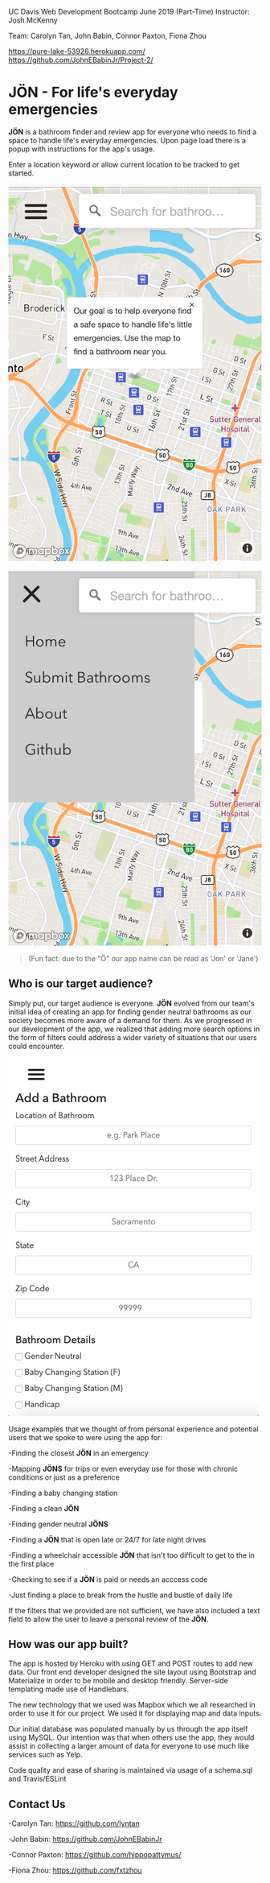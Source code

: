 UC Davis Web Development Bootcamp June 2019 (Part-Time)
Instructor: Josh McKenny

Team: Carolyn Tan, John Babin, Connor Paxton, Fiona Zhou

https://pure-lake-53926.herokuapp.com/
https://github.com/JohnEBabinJr/Project-2/

# JÖN - For life's everyday emergencies

**JÖN** is a bathroom finder and review app for everyone who needs to find a space to handle life's everyday emergencies. Upon page load there is a popup with instructions for the app's usage.

Enter a location keyword or allow current location to be tracked to get started.

![Image](https://raw.githubusercontent.com/JohnEBabinJr/Project-2/master/readme-img/startup.png)

![Image](https://raw.githubusercontent.com/JohnEBabinJr/Project-2/master/readme-img/navbar.png)

> (Fun fact: due to the "Ö" our app name can be read as 'Jon' or 'Jane')

## Who is our target audience?

Simply put, our target audience is everyone. **JÖN** evolved from our team's initial idea of creating an app for finding gender neutral bathrooms as our society becomes more aware of a demand for them. As we progressed in our development of the app, we realized that adding more search options in the form of filters could address a wider variety of situations that our users could encounter.

![Image](https://raw.githubusercontent.com/JohnEBabinJr/Project-2/master/readme-img/filters.png)

Usage examples that we thought of from personal experience and potential users that we spoke to were using the app for:

-Finding the closest **JÖN** in an emergency

-Mapping **JÖNS** for trips or even everyday use for those with chronic conditions or just as a preference

-Finding a baby changing station

-Finding a clean **JÖN**

-Finding gender neutral **JÖNS**

-Finding a **JÖN** that is open late or 24/7 for late night drives

-Finding a wheelchair accessible **JÖN** that isn't too difficult to get to the in the first place

-Checking to see if a **JÖN** is paid or needs an acccess code

-Just finding a place to break from the hustle and bustle of daily life

If the filters that we provided are not sufficient, we have also included a text field to allow the user to leave a personal review of the **JÖN**.

## How was our app built?

The app is hosted by Heroku with using GET and POST routes to add new data. Our front end developer designed the site layout using Bootstrap and Materialize in order to be mobile and desktop friendly. Server-side templating made use of Handlebars.

The new technology that we used was Mapbox which we all researched in order to use it for our project. We used it for displaying map and data inputs.

Our initial database was populated manually by us through the app itself using MySQL. Our intention was that when others use the app, they would assist in collecting a larger amount of data for everyone to use much like services such as Yelp.

Code quality and ease of sharing is maintained via usage of a schema.sql and Travis/ESLint

## Contact Us

-Carolyn Tan: https://github.com/lyntan

-John Babin: https://github.com/JohnEBabinJr

-Connor Paxton: https://github.com/hippopattymus/

-Fiona Zhou: https://github.com/fxtzhou

